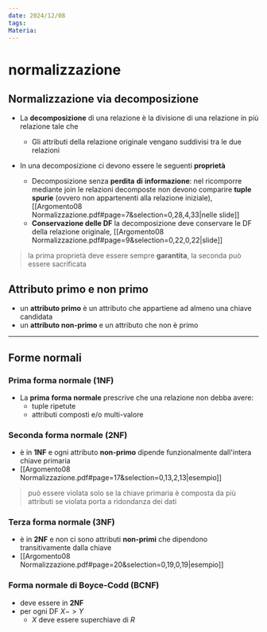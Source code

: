 ```yaml
---
date: 2024/12/08
tags: 
Materia:
---
```

# normalizzazione
## Normalizzazione via decomposizione
- La **decomposizione** di una relazione è la divisione di una relazione in più relazione tale che
	- Gli attributi della relazione originale vengano suddivisi tra le due relazioni

- In una decomposizione ci devono essere le seguenti **proprietà**
	- Decomposizione senza **perdita** **di** **informazione**: nel ricomporre mediante join le relazioni decomposte non devono comparire **tuple** **spurie** (ovvero non appartenenti alla relazione iniziale), [[Argomento08 Normalizzazione.pdf#page=7&selection=0,28,4,33|nelle slide]]
	- **Conservazione delle DF** la decomposizione deve conservare le DF della relazione originale, [[Argomento08 Normalizzazione.pdf#page=9&selection=0,22,0,22|slide]]
> la prima proprietà deve essere sempre **garantita**, la seconda può essere sacrificata

## Attributo primo e non primo
- un **attributo primo** è un attributo che appartiene ad almeno una chiave candidata
- un **attributo non-primo** e un attributo che non è primo
---
## Forme normali
### Prima forma normale (1NF)
- La **prima** **forma** **normale** prescrive che una relazione non debba avere:
	- tuple ripetute
	- attributi composti e/o multi-valore
	
### Seconda forma normale (2NF)
- è in **1NF** e ogni attributo **non-primo** dipende funzionalmente dall'intera chiave primaria
- [[Argomento08 Normalizzazione.pdf#page=17&selection=0,13,2,13|esempio]]

> può essere violata solo se la chiave primaria è composta da più attributi
> se violata porta a ridondanza dei dati

### Terza forma normale (3NF)
- è in **2NF** e non ci sono attributi **non-primi** che dipendono transitivamente dalla chiave
- [[Argomento08 Normalizzazione.pdf#page=20&selection=0,19,0,19|esempio]]


### Forma normale di Boyce-Codd (BCNF)
- deve essere in **2NF**
- per ogni DF $X->Y$      
	- $X$ deve essere superchiave di $R$
